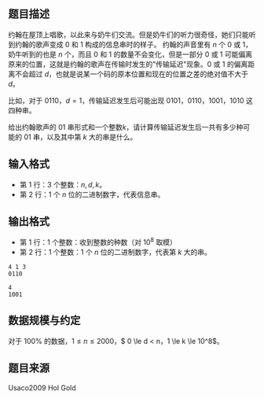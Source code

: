 ## 题目描述
约翰在屋顶上唱歌，以此来与奶牛们交流。但是奶牛们的听力很奇怪，她们只能听到约翰的歌声变成 $0$ 和 $1$ 构成的信息串时的样子。 约翰的声音里有 $n$ 个 $0$ 或 $1$，奶牛听到的也是 $n$ 个，而且 $0$ 和 $1$ 的数量不会变化，但是一部分 $0$ 或 $1$ 可能偏离原来的位置，这就是约翰的歌声在传输时发生的"传输延迟"现象。$0$ 或 $1$ 的偏离距离不会超过 $d$，也就是说某一个码的原本位置和现在的位置之差的绝对值不大于 $d$。

比如，对于 $0110$，$d=1$，传输延迟发生后可能出现 $0101$，$0110$，$1001$，$1010$ 这四种串。

给出约翰歌声的 $01$ 串形式和一个整数$k$，请计算传输延迟发生后一共有多少种可能的 $01$ 串，以及其中第 $k$ 大的串是什么。

## 输入格式
* 第 $1$ 行：$3$ 个整数：$n,d,k$。
* 第 $2$ 行：$1$ 个 $n$ 位的二进制数字，代表信息串。

## 输出格式
* 第 $1$ 行：$1$ 个整数：收到整数的种数（对 $10^8$ 取模）
* 第 $2$ 行：$1$ 个整数：$1$ 个 $n$ 位的二进制数字，代表第 $k$ 大的串。

```input1
4 1 3
0110
```
```output1
4
1001
```
## 数据规模与约定
对于 $100\%$ 的数据，$1\le n \le 2000$，$ 0 \le d < n$，$1 \le k \le 10^8$。
## 题目来源
Usaco2009 Hol Gold